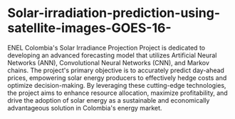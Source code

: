 # Solar-irradiation-prediction-using-satellite-images-GOES-16-

ENEL Colombia's Solar Irradiance Projection Project is dedicated to developing an advanced forecasting model that utilizes Artificial Neural Networks (ANN), Convolutional Neural Networks (CNN), and Markov chains. The project's primary objective is to accurately predict day-ahead prices, empowering solar energy producers to effectively hedge costs and optimize decision-making. By leveraging these cutting-edge technologies, the project aims to enhance resource allocation, maximize profitability, and drive the adoption of solar energy as a sustainable and economically advantageous solution in Colombia's energy market.

